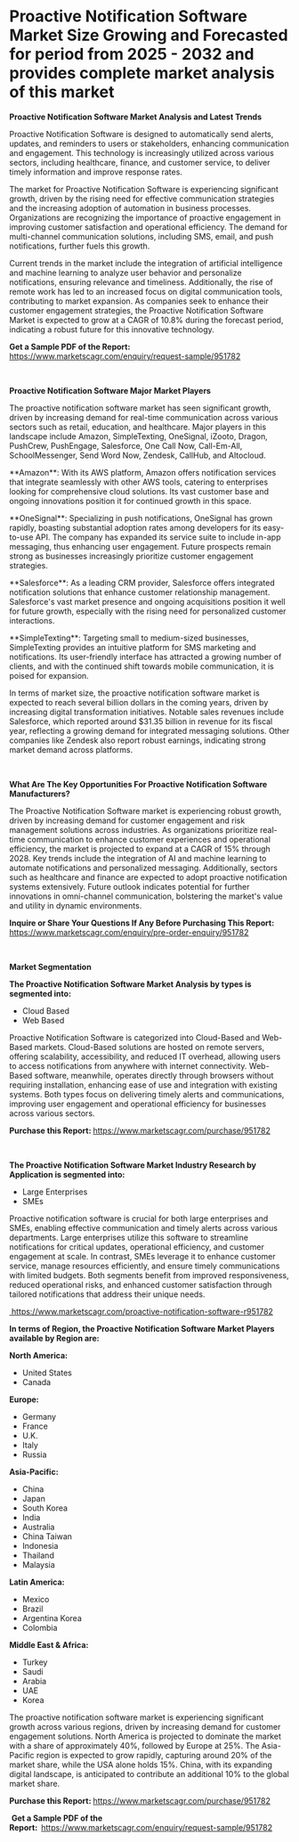 <p><h1>Proactive Notification Software Market Size Growing and Forecasted for period from 2025 - 2032 and provides complete market analysis of this market</h1></p><p><strong>Proactive Notification Software Market Analysis and Latest Trends</strong></p>
<p><p>Proactive Notification Software is designed to automatically send alerts, updates, and reminders to users or stakeholders, enhancing communication and engagement. This technology is increasingly utilized across various sectors, including healthcare, finance, and customer service, to deliver timely information and improve response rates. </p><p>The market for Proactive Notification Software is experiencing significant growth, driven by the rising need for effective communication strategies and the increasing adoption of automation in business processes. Organizations are recognizing the importance of proactive engagement in improving customer satisfaction and operational efficiency. The demand for multi-channel communication solutions, including SMS, email, and push notifications, further fuels this growth.</p><p>Current trends in the market include the integration of artificial intelligence and machine learning to analyze user behavior and personalize notifications, ensuring relevance and timeliness. Additionally, the rise of remote work has led to an increased focus on digital communication tools, contributing to market expansion. As companies seek to enhance their customer engagement strategies, the Proactive Notification Software Market is expected to grow at a CAGR of 10.8% during the forecast period, indicating a robust future for this innovative technology.</p></p>
<p><strong>Get a Sample PDF of the Report:&nbsp;</strong> <a href="https://www.marketscagr.com/enquiry/request-sample/951782?utm_campaign=3520&utm_medium=2&utm_source=Github&utm_content=ia&utm_term=17042025&utm_id=proactive-notification-software">https://www.marketscagr.com/enquiry/request-sample/951782</a></p>
<p>&nbsp;</p>
<p><strong>Proactive Notification Software Major Market Players</strong></p>
<p><p>The proactive notification software market has seen significant growth, driven by increasing demand for real-time communication across various sectors such as retail, education, and healthcare. Major players in this landscape include Amazon, SimpleTexting, OneSignal, iZooto, Dragon, PushCrew, PushEngage, Salesforce, One Call Now, Call-Em-All, SchoolMessenger, Send Word Now, Zendesk, CallHub, and Altocloud.</p><p>**Amazon**: With its AWS platform, Amazon offers notification services that integrate seamlessly with other AWS tools, catering to enterprises looking for comprehensive cloud solutions. Its vast customer base and ongoing innovations position it for continued growth in this space.</p><p>**OneSignal**: Specializing in push notifications, OneSignal has grown rapidly, boasting substantial adoption rates among developers for its easy-to-use API. The company has expanded its service suite to include in-app messaging, thus enhancing user engagement. Future prospects remain strong as businesses increasingly prioritize customer engagement strategies.</p><p>**Salesforce**: As a leading CRM provider, Salesforce offers integrated notification solutions that enhance customer relationship management. Salesforce's vast market presence and ongoing acquisitions position it well for future growth, especially with the rising need for personalized customer interactions.</p><p>**SimpleTexting**: Targeting small to medium-sized businesses, SimpleTexting provides an intuitive platform for SMS marketing and notifications. Its user-friendly interface has attracted a growing number of clients, and with the continued shift towards mobile communication, it is poised for expansion.</p><p>In terms of market size, the proactive notification software market is expected to reach several billion dollars in the coming years, driven by increasing digital transformation initiatives. Notable sales revenues include Salesforce, which reported around $31.35 billion in revenue for its fiscal year, reflecting a growing demand for integrated messaging solutions. Other companies like Zendesk also report robust earnings, indicating strong market demand across platforms.</p></p>
<p>&nbsp;</p>
<p><strong>What Are The Key Opportunities For Proactive Notification Software Manufacturers?</strong></p>
<p><p>The Proactive Notification Software market is experiencing robust growth, driven by increasing demand for customer engagement and risk management solutions across industries. As organizations prioritize real-time communication to enhance customer experiences and operational efficiency, the market is projected to expand at a CAGR of 15% through 2028. Key trends include the integration of AI and machine learning to automate notifications and personalized messaging. Additionally, sectors such as healthcare and finance are expected to adopt proactive notification systems extensively. Future outlook indicates potential for further innovations in omni-channel communication, bolstering the market's value and utility in dynamic environments.</p></p>
<p><strong>Inquire or Share Your Questions If Any Before Purchasing This Report:</strong> <a href="https://www.marketscagr.com/enquiry/pre-order-enquiry/951782?utm_campaign=3520&utm_medium=2&utm_source=Github&utm_content=ia&utm_term=17042025&utm_id=proactive-notification-software">https://www.marketscagr.com/enquiry/pre-order-enquiry/951782</a></p>
<p>&nbsp;</p>
<p><strong>Market Segmentation</strong></p>
<p><strong>The Proactive Notification Software Market Analysis by types is segmented into:</strong></p>
<p><ul><li>Cloud Based</li><li>Web Based</li></ul></p>
<p><p>Proactive Notification Software is categorized into Cloud-Based and Web-Based markets. Cloud-Based solutions are hosted on remote servers, offering scalability, accessibility, and reduced IT overhead, allowing users to access notifications from anywhere with internet connectivity. Web-Based software, meanwhile, operates directly through browsers without requiring installation, enhancing ease of use and integration with existing systems. Both types focus on delivering timely alerts and communications, improving user engagement and operational efficiency for businesses across various sectors.</p></p>
<p><strong>Purchase this Report:&nbsp;</strong><a href="https://www.marketscagr.com/purchase/951782?utm_campaign=3520&utm_medium=2&utm_source=Github&utm_content=ia&utm_term=17042025&utm_id=proactive-notification-software">https://www.marketscagr.com/purchase/951782</a></p>
<p>&nbsp;</p>
<p><strong>The Proactive Notification Software Market Industry Research by Application is segmented into:</strong></p>
<p><ul><li>Large Enterprises</li><li>SMEs</li></ul></p>
<p><p>Proactive notification software is crucial for both large enterprises and SMEs, enabling effective communication and timely alerts across various departments. Large enterprises utilize this software to streamline notifications for critical updates, operational efficiency, and customer engagement at scale. In contrast, SMEs leverage it to enhance customer service, manage resources efficiently, and ensure timely communications with limited budgets. Both segments benefit from improved responsiveness, reduced operational risks, and enhanced customer satisfaction through tailored notifications that address their unique needs.</p></p>
<p><a href="https://www.marketscagr.com/proactive-notification-software-r951782?utm_campaign=3520&utm_medium=2&utm_source=Github&utm_content=ia&utm_term=17042025&utm_id=proactive-notification-software">&nbsp;https://www.marketscagr.com/proactive-notification-software-r951782</a></p>
<p><strong>In terms of Region, the Proactive Notification Software Market Players available by Region are:</strong></p>
<p>
    <p> <strong> North America: </strong>
        <ul>
            <li>United States</li>
            <li>Canada</li>
        </ul>
        </p> 
    <p> <strong> Europe: </strong>
        <ul>
            <li>Germany</li>
            <li>France</li>
            <li>U.K.</li>
            <li>Italy</li>
            <li>Russia</li>
        </ul>
        </p> 
    <p> <strong> Asia-Pacific: </strong>
        <ul>
            <li>China</li>
            <li>Japan</li>
            <li>South Korea</li>
            <li>India</li>
            <li>Australia</li>
            <li>China Taiwan</li>
            <li>Indonesia</li>
            <li>Thailand</li>
            <li>Malaysia</li>
        </ul>
        </p> 
    <p> <strong> Latin America: </strong>
        <ul>
            <li>Mexico</li>
            <li>Brazil</li>
            <li>Argentina Korea</li>
            <li>Colombia</li>
        </ul>
        </p> 
    <p> <strong> Middle East & Africa: </strong>
        <ul>
            <li>Turkey</li>
            <li>Saudi</li>
            <li>Arabia</li>
            <li>UAE</li>
            <li>Korea</li>
        </ul>
    </p>
    </p>
<p><p>The proactive notification software market is experiencing significant growth across various regions, driven by increasing demand for customer engagement solutions. North America is projected to dominate the market with a share of approximately 40%, followed by Europe at 25%. The Asia-Pacific region is expected to grow rapidly, capturing around 20% of the market share, while the USA alone holds 15%. China, with its expanding digital landscape, is anticipated to contribute an additional 10% to the global market share.</p></p>
<p><strong>Purchase this Report: </strong><a href="https://www.marketscagr.com/purchase/951782?utm_campaign=3520&utm_medium=2&utm_source=Github&utm_content=ia&utm_term=17042025&utm_id=proactive-notification-software">https://www.marketscagr.com/purchase/951782</a></p>
<p>&nbsp;<strong>Get a Sample PDF of the Report:&nbsp;&nbsp;</strong><a href="https://www.marketscagr.com/enquiry/request-sample/951782?utm_campaign=3520&utm_medium=2&utm_source=Github&utm_content=ia&utm_term=17042025&utm_id=proactive-notification-software">https://www.marketscagr.com/enquiry/request-sample/951782</a></p>
<p><strong></strong></p>
<p><p></p><p></p><p></p></p>